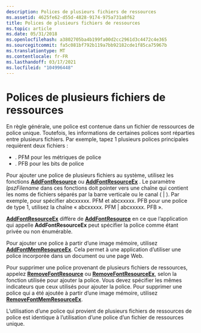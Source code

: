 ```yaml
---
description: Polices de plusieurs fichiers de ressources
ms.assetid: 4625fe62-d55d-4828-9174-975a731a8f62
title: Polices de plusieurs fichiers de ressources
ms.topic: article
ms.date: 05/31/2018
ms.openlocfilehash: a3802705ba4b199fa00d2cc2961d3c4472c4e365
ms.sourcegitcommit: fa5c081bf792b119a7bb92182cde1f85ca75967b
ms.translationtype: MT
ms.contentlocale: fr-FR
ms.lasthandoff: 03/17/2021
ms.locfileid: "104996448"
---
```

# <a name="fonts-from-multiple-resource-files"></a>Polices de plusieurs fichiers de ressources

En règle générale, une police est contenue dans un fichier de ressources de police unique. Toutefois, les informations de certaines polices sont réparties entre plusieurs fichiers. Par exemple, tapez 1 plusieurs polices principales requièrent deux fichiers :

-   . PFM pour les métriques de police
-   . PFB pour les bits de police

Pour ajouter une police de plusieurs fichiers au système, utilisez les fonctions [**AddFontResource**](/windows/win32/api/wingdi/nf-wingdi-addfontresourcea) ou [**AddFontResourceEx**](/windows/win32/api/wingdi/nf-wingdi-addfontresourceexa) . Le paramètre *lpszFilename* dans ces fonctions doit pointer vers une chaîne qui contient les noms de fichiers séparés par la barre verticale ou le canal ( \| ). Par exemple, pour spécifier abcxxxxx. PFM et abcxxxxx. PFB pour une police de type 1, utilisez la chaîne « abcxxxxx. PFM \| abcxxxxx. PFB ».

[**AddFontResourceEx**](/windows/win32/api/wingdi/nf-wingdi-addfontresourceexa) diffère de [**AddFontResource**](/windows/win32/api/wingdi/nf-wingdi-addfontresourcea) en ce que l’application qui appelle **AddFontResourceEx** peut spécifier la police comme étant privée ou non énumérable.

Pour ajouter une police à partir d’une image mémoire, utilisez [**AddFontMemResourceEx**](/windows/win32/api/wingdi/nf-wingdi-addfontmemresourceex). Cela permet à une application d’utiliser une police incorporée dans un document ou une page Web.

Pour supprimer une police provenant de plusieurs fichiers de ressources, appelez [**RemoveFontResource**](/windows/desktop/api/Wingdi/nf-wingdi-removefontresourcea) ou [**RemoveFontResourceEx**](/windows/desktop/api/Wingdi/nf-wingdi-removefontresourceexa), selon la fonction utilisée pour ajouter la police. Vous devez spécifier les mêmes indicateurs que ceux utilisés pour ajouter la police. Pour supprimer une police qui a été ajoutée à partir d’une image mémoire, utilisez [**RemoveFontMemResourceEx**](/windows/desktop/api/Wingdi/nf-wingdi-removefontmemresourceex).

L’utilisation d’une police qui provient de plusieurs fichiers de ressources de police est identique à l’utilisation d’une police d’un fichier de ressources unique.

 

 

